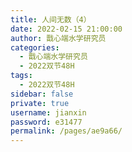 ```yaml
---
title: 人间无数（4）
date: 2022-02-15 21:00:00
author: 戬心端水学研究员
categories: 
  - 戬心端水学研究员
  - 2022双节48H
tags: 
  - 2022双节48H
sidebar: false
private: true
username: jianxin
password: e31477
permalink: /pages/ae9a66/
---
```


